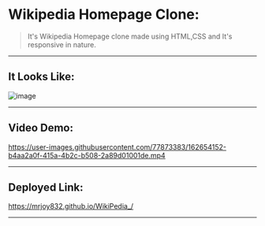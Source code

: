# Wikipedia Homepage Clone:
> It's Wikipedia Homepage clone made using HTML,CSS and It's responsive in nature.

---

## It Looks Like:

![image](https://user-images.githubusercontent.com/77873383/162654005-069ec30d-8820-4563-b86c-ce6a9cecd872.png)

---

## Video Demo:


https://user-images.githubusercontent.com/77873383/162654152-b4aa2a0f-415a-4b2c-b508-2a89d01001de.mp4


---

## Deployed Link:
https://mrjoy832.github.io/WikiPedia_/

---
